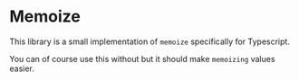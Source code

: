 # Memoize

This library is a small implementation of `memoize` specifically for Typescript.

You can of course use this without but it should make `memoizing` values easier.